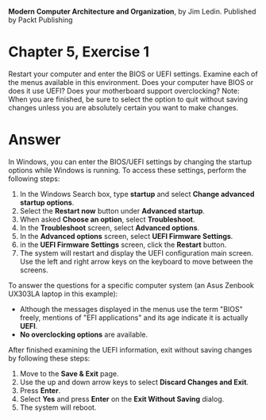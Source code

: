 __Modern Computer Architecture and Organization__, by Jim Ledin. Published by Packt Publishing
# Chapter 5, Exercise 1
Restart your computer and enter the BIOS or UEFI settings. Examine each of the menus available in this environment. Does your computer have BIOS or does it use UEFI? Does your motherboard support overclocking? Note: When you are finished, be sure to select the option to quit without saving changes unless you are absolutely certain you want to make changes.

# Answer
In Windows, you can enter the BIOS/UEFI settings by changing the startup options while Windows is running. To access these settings, perform the following steps:
1. In the Windows Search box, type **startup** and select **Change advanced startup options**.
1. Select the **Restart now** button under **Advanced startup**.
1. When asked **Choose an option**, select **Troubleshoot**.
1. In the **Troubleshoot** screen, select **Advanced options**.
1. In the **Advanced options** screen, select **UEFI Firmware Settings**.
1. in the **UEFI Firmware Settings** screen, click the **Restart** button.
1. The system will restart and display the UEFI configuration main screen. Use the left and right arrow keys on the keyboard to move between the screens.

To answer the questions for a specific computer system (an Asus Zenbook UX303LA laptop in this example):
* Although the messages displayed in the menus use the term "BIOS" freely, mentions of "EFI applications" and its age indicate it is actually **UEFI**.
* **No overclocking options** are available.

After finished examining the UEFI information, exit without saving changes by following these steps:
1. Move to the **Save & Exit** page.
1. Use the up and down arrow keys to select **Discard Changes and Exit**.
1. Press **Enter**.
1. Select **Yes** and press **Enter** on the **Exit Without Saving** dialog.
1. The system will reboot.